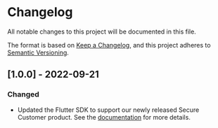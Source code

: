 # Changelog
All notable changes to this project will be documented in this file.

The format is based on [Keep a Changelog](https://keepachangelog.com/en/1.0.0/),
and this project adheres to [Semantic Versioning](https://semver.org/spec/v2.0.0.html).

## [1.0.0] - 2022-09-21
### Changed
- Updated the Flutter SDK to support our newly released Secure Customer product. See the [documentation](https://developer.beyondidentity.com/docs/v1/sdks/flutter-sdk/overview) for more details.